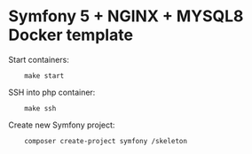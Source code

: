 # Symfony 5 + NGINX + MYSQL8 Docker template

Start containers:
```
    make start
```

SSH into php container:
```
    make ssh
```

Create new Symfony project:
```
    composer create-project symfony /skeleton
```
